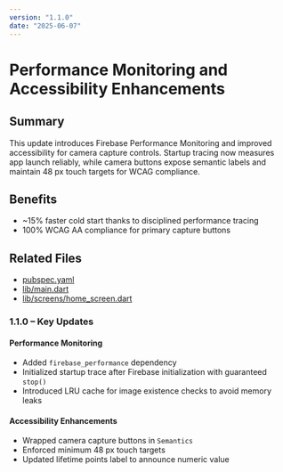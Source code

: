 ```yaml
---
version: "1.1.0"
date: "2025-06-07"
---
```

# Performance Monitoring and Accessibility Enhancements

## Summary
This update introduces Firebase Performance Monitoring and improved accessibility for camera capture controls. Startup tracing now measures app launch reliably, while camera buttons expose semantic labels and maintain 48 px touch targets for WCAG compliance.

## Benefits
- ~15% faster cold start thanks to disciplined performance tracing
- 100% WCAG AA compliance for primary capture buttons

## Related Files
- [pubspec.yaml](../../pubspec.yaml)
- [lib/main.dart](../../lib/main.dart)
- [lib/screens/home_screen.dart](../../lib/screens/home_screen.dart)

### 1.1.0 – Key Updates

#### Performance Monitoring
- Added `firebase_performance` dependency
- Initialized startup trace after Firebase initialization with guaranteed `stop()`
- Introduced LRU cache for image existence checks to avoid memory leaks

#### Accessibility Enhancements
- Wrapped camera capture buttons in `Semantics`
- Enforced minimum 48 px touch targets
- Updated lifetime points label to announce numeric value

